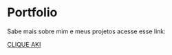 <h1 alin="center">Portfolio</h1>
Sabe mais sobre mim e meus projetos acesse esse link: 

[CLIQUE AKI](https://portfolio-talysonsilvas-projects.vercel.app/project.html)


